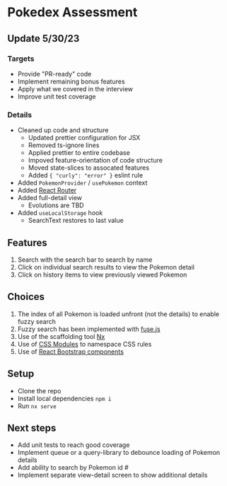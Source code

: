 # Pokedex Assessment

## Update 5/30/23

### Targets

- Provide "PR-ready" code
- Implement remaining bonus features
- Apply what we covered in the interview
- Improve unit test coverage

### Details

- Cleaned up code and structure
    - Updated prettier configuration for JSX
    - Removed ts-ignore lines
    - Applied prettier to entire codebase
    - Impoved feature-orientation of code structure
    - Moved state-slices to assocated features
    - Added `{ "curly": "error" }` eslint rule
- Added `PokemonProvider` / `usePokemon` context
- Added [React Router](https://reactrouter.com/en/main)
- Added full-detail view
    - Evolutions are TBD
- Added `useLocalStorage` hook
    - SearchText restores to last value

## Features

1. Search with the search bar to search by name
2. Click on individual search results to view the Pokemon detail
3. Click on history items to view previously viewed Pokemon

## Choices

1. The index of all Pokemon is loaded unfront (not the details) to enable fuzzy search
1. Fuzzy search has been implemented with [fuse.js](https://fusejs.io/)
1. Use of the scaffolding tool [Nx](https://nx.dev/)
1. Use of [CSS Modules](https://github.com/gajus/react-css-modules) to namespace CSS rules
1. Use of [React Bootstrap components](https://react-bootstrap.github.io/)

## Setup

- Clone the repo
- Install local dependencies `npm i`
- Run `nx serve`

## Next steps

- Add unit tests to reach good coverage
- Implement queue or a query-library to debounce loading of Pokemon details
- Add ability to search by Pokemon id #
- Implement separate view-detail screen to show additional details
